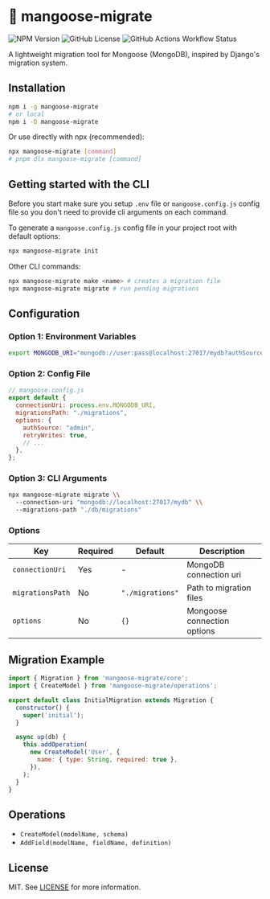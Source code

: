 # 🥭 mangoose-migrate

![NPM Version](https://img.shields.io/npm/v/mangoose-migrate?style=flat-square)
![GitHub License](https://img.shields.io/github/license/moonlitgrace/mangoose-migrate?style=flat-square)
![GitHub Actions Workflow Status](https://img.shields.io/github/actions/workflow/status/moonlitgrace/mangoose-migrate/release.yml?style=flat-square)

A lightweight migration tool for Mongoose (MongoDB), inspired by Django's migration system.

## Installation

```bash
npm i -g mangoose-migrate
# or local
npm i -D mangoose-migrate
```

Or use directly with npx (recommended):

```bash
npx mangoose-migrate [command]
# pnpm dlx mangoose-migrate [command]
```

## Getting started with the CLI

Before you start make sure you setup `.env` file or `mangoose.config.js` config file so you don't need to provide cli arguments on each command.

To generate a `mangoose.config.js` config file in your project root with default options:

```bash
npx mangoose-migrate init
```

Other CLI commands:

```bash
npx mangoose-migrate make <name> # creates a migration file
npx mangoose-migrate migrate # run pending migrations
```

## Configuration

### Option 1: Environment Variables

```bash
export MONGODB_URI="mongodb://user:pass@localhost:27017/mydb?authSource=admin"
```

### Option 2: Config File

```js
// mangoose.config.js
export default {
  connectionUri: process.env.MONGODB_URI,
  migrationsPath: "./migrations",
  options: {
    authSource: "admin",
    retryWrites: true,
    // ...
  },
};
```

### Option 3: CLI Arguments

```bash
npx mangoose-migrate migrate \\
  --connection-uri "mongodb://localhost:27017/mydb" \\
  --migrations-path "./db/migrations"
```

### Options

| Key              | Required | Default          | Description                 |
| ---------------- | -------- | ---------------- | --------------------------- |
| `connectionUri`  | Yes      | -                | MongoDB connection uri      |
| `migrationsPath` | No       | `"./migrations"` | Path to migration files     |
| `options`        | No       | `{}`             | Mongoose connection options |

## Migration Example

```js
import { Migration } from 'mangoose-migrate/core';
import { CreateModel } from 'mangoose-migrate/operations';

export default class InitialMigration extends Migration {
  constructor() {
    super('initial');
  }

  async up(db) {
    this.addOperation(
      new CreateModel('User', {
        name: { type: String, required: true },
      }),
    );
  }
}
```

## Operations

- `CreateModel(modelName, schema)`
- `AddField(modelName, fieldName, definition)`

## License

MIT. See [LICENSE](LICENSE) for more information.
